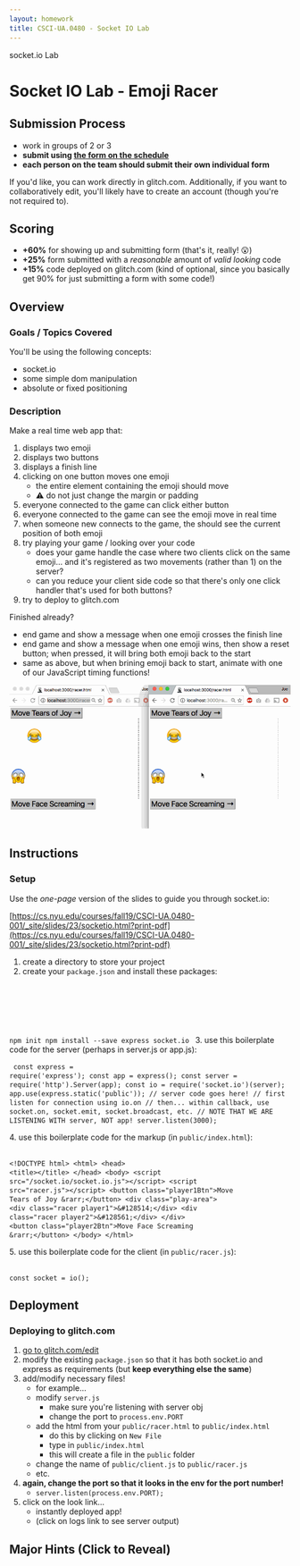 ```yaml
---
layout: homework
title: CSCI-UA.0480 - Socket IO Lab
---
```


<div class="panel panel-default">
	<div class="panel-heading">socket.io Lab</div>
	<div class="panel-body" markdown="block">

# Socket IO Lab - Emoji Racer 

## Submission Process

* work in groups of 2 or 3 
* __submit using [the form on the schedule](../#class22)__
* __each person on the team should submit their own individual form__

If you'd like, you can work directly in glitch.com. Additionally, if you want to collaboratively edit, you'll likely have to create an account (though you're not required to).

## Scoring

* __+60%__ for showing up and submitting form  (that's it, really! 😮)
* __+25%__ form submitted with a _reasonable_ amount of _valid looking_ code
* __+15%__ code deployed on glitch.com (kind of optional, since you basically get 90% for just submitting a form with some code!)

## Overview

### Goals / Topics Covered

You'll be using the following concepts:

* socket.io
* some simple dom manipulation
* absolute or fixed positioning

### Description


Make a real time web app that:

1. displays two emoji
2. displays two buttons
3. displays a finish line
4. clicking on one button moves one emoji
	* the entire element containing the emoji should move
	* ⚠️ do not just change the margin or padding
5. everyone connected to the game can click either button
6. everyone connected to the game can see the emoji move in real time
7. when someone new connects to the game, the should see the current position of both emoji
8. try playing your game / looking over your code
	* does your game handle the case where two clients click on the same emoji... and it's registered as two movements (rather than 1) on the server?
	* can you reduce your client side code so that there's only one click handler that's used for both buttons?
9. try to deploy to glitch.com

Finished already? 

* end game and show a message when one emoji crosses the finish line
* end game and show a message when one emoji wins, then show a reset button; when pressed, it will bring both emoji back to the start
* same as above, but when brining emoji back to start, animate with one of our JavaScript timing functions!




<img src="../resources/img/hw09-screen.gif" alt="example emoji racer animation">


## Instructions

### Setup

Use the _one-page_ version of the slides to guide you through socket.io:

[https://cs.nyu.edu/courses/fall19/CSCI-UA.0480-001/_site/slides/23/socketio.html?print-pdf](https://cs.nyu.edu/courses/fall19/CSCI-UA.0480-001/_site/slides/23/socketio.html?print-pdf)

1. create a directory to store your project
2. create your `package.json` and install these packages:
	<pre><code data-trim contenteditable>
npm init
npm install --save express socket.io
</code></pre>
3. use this boilerplate code for the server (perhaps in server.js or app.js):
    <pre><code data-trim contenteditable>
const express = require('express');
const app = express();
const server = require('http').Server(app);
const io = require('socket.io')(server);
app.use(express.static('public'));
// server code goes here!
// first listen for connection using io.on
// then... within callback, use socket.on, socket.emit, socket.broadcast, etc.
// NOTE THAT WE ARE LISTENING WITH server, NOT app!
server.listen(3000);
</code></pre>
4. use this boilerplate code for the markup (in `public/index.html`):
	<pre><code data-trim contenteditable>
&lt;!DOCTYPE html&gt;
&lt;html&gt;
&lt;head&gt;
&lt;title&gt;&lt;/title&gt;
&lt;/head&gt;
&lt;body&gt;
&lt;script src="/socket.io/socket.io.js"&gt;&lt;/script&gt;
&lt;script src="racer.js"&gt;&lt;/script&gt;
&lt;button class="player1Btn"&gt;Move Tears of Joy &amp;rarr;&lt;/button&gt;
&lt;div class="play-area"&gt;
  &lt;div class="racer player1"&gt;&amp;#128514;&lt;/div&gt;
  &lt;div class="racer player2"&gt;&amp;#128561;&lt;/div&gt;
&lt;/div&gt;
&lt;button class="player2Btn"&gt;Move Face Screaming &amp;rarr;&lt;/button&gt;
&lt;/body&gt;
&lt;/html&gt;
</code></pre>
5. use this boilerplate code for the client (in `public/racer.js`):
    <pre><code data-trim contenteditable>
    const socket = io();
</code></pre>

## Deployment

### Deploying to glitch.com

1. [go to glitch.com/edit](https://glitch.com/edit/)
2. modify the existing `package.json` so that it has both socket.io and express as requirements (but __keep everything else the same__)
3. add/modify necessary files!
    * for example...
    * modify `server.js` 
		* make sure you're listening with server obj
		* change the port to `process.env.PORT`
    * add the html from your `public/racer.html` to `public/index.html`
		* do this by clicking on `New File`
		* type in `public/index.html`
		* this will create a file in the `public` folder
    * change the name of `public/client.js` to `public/racer.js`
    * etc.
4. __again, change the port so that it looks in the env for the port number!__
    * `server.listen(process.env.PORT);`
5. click on the look link...  
    * instantly deployed app!
    * (click on logs link to see server output)

<div class="hideInner" markdown="block">

## Major Hints (Click to Reveal)

<div class="hidden" markdown="block">

### Wait, How Do I Even?

Most real-time games work by having the server be the _single source of truth_ for game state (for example, the positions of the emoji). 

An easy way to implement this game is by:

1. storing the positions of both emoji on the server (global variables would be sufficient)
2. pushing out the exact positions of each emoji to the connected clients
    * rather than incrementing the position
    * (because it reduces the possibility of the positions becoming out of sync)


### Don't feel like dealing with css? You can use this:

<pre><code data-trim contenteditable>
&lt;style type="text/css" media="screen"&gt;

.racer {
  position: absolute;
  left: 0px;
  font-size: 100px;
}

.player1 {
  top: 50px;
}    

.player2 {
  top: 300px
}    

.play-area {
  position: relative;
  width: 800px;
  height: 500px;
  border-right: 3px dashed black;
}

button {
  font-size: 3em;
}
&lt;/style&gt;

</code></pre>


</div>
<script>
document.addEventListener('DOMContentLoaded', main);
function main() {
    const divs = document.querySelectorAll('.hideInner');

    function handleClick() {
        this.querySelector('div').classList.toggle('hidden');
    }

    divs.forEach((d) => {
        d.addEventListener('click', handleClick);
    });
}

</script>
<style>
.hidden {
    display: none;
}
</style>


</div>
</div>

